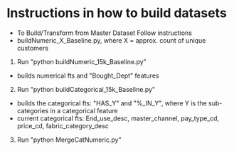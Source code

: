 # Instructions in how to build datasets
- To Build/Transform from Master Dataset Follow instructions
- buildNumeric_X_Baseline.py, where X = approx. count of unique customers
1. Run "python buildNumeric_15k_Baseline.py"
  - builds numerical fts and "Bought_Dept" features
2. Run "python buildCategorical_15k_Baseline.py" 
  - builds the categorical fts: "HAS_Y" and "%\_IN_Y", where Y is the sub-categories in a categorical feature
  - current categorical fts: End_use_desc, master_channel, pay_type_cd, price_cd, fabric_category_desc
3. Run "python MergeCatNumeric.py"
